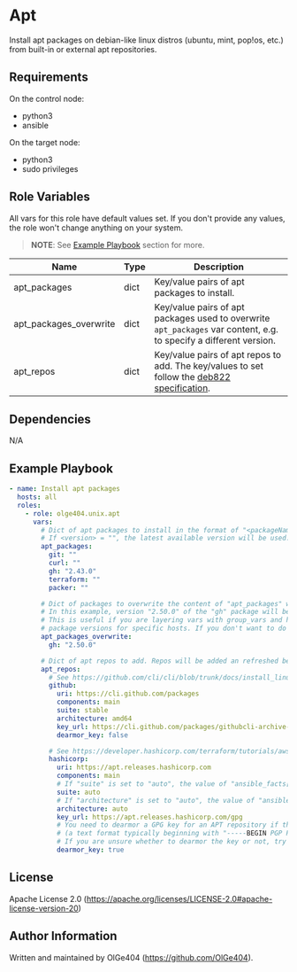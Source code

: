 Apt
=========

Install apt packages on debian-like linux distros (ubuntu, mint, pop!os, etc.) from built-in or external apt repositories.

Requirements
------------

On the control node:
* python3
* ansible

On the target node:
* python3
* sudo privileges

Role Variables
--------------

All vars for this role have default values set. If you don't provide any values, the role won't change anything on your system.

> **NOTE**: See [Example Playbook](#example-playbook) section for more.

| Name                   | Type | Description                                                                                 |
| ---------------------- | ---- | ------------------------------------------------------------------------------------------- |
| apt_packages           | dict | Key/value pairs of apt packages to install.          |
| apt_packages_overwrite | dict | Key/value pairs of apt packages used to overwrite `apt_packages` var content, e.g. to specify a different version. |
| apt_repos              | dict | Key/value pairs of apt repos to add. The key/values to set follow the [deb822 specification](https://repolib.readthedocs.io/en/latest/deb822-format.html). |

Dependencies
------------

N/A

Example Playbook
----------------
```yaml
- name: Install apt packages
  hosts: all
  roles:
    - role: olge404.unix.apt
      vars:
        # Dict of apt packages to install in the format of "<packageName>: <version>".
        # If <version> = "", the latest available version will be used.
        apt_packages:
          git: ""
          curl: ""
          gh: "2.43.0"
          terraform: ""
          packer: ""

        # Dict of packages to overwrite the content of "apt_packages" with.
        # In this example, version "2.50.0" of the "gh" package will be installed instead of version "2.43.0".
        # This is useful if you are layering vars with group_vars and host_vars and need to overwrite specific
        # package versions for specific hosts. If you don't want to do that, you don't have to use "apt_packages_overwrite".
        apt_packages_overwrite:
          gh: "2.50.0"

        # Dict of apt repos to add. Repos will be added an refreshed before package installation is attempted.
        apt_repos:
          # See https://github.com/cli/cli/blob/trunk/docs/install_linux.md#debian-ubuntu-linux-raspberry-pi-os-apt
          github:
            uri: https://cli.github.com/packages
            components: main
            suite: stable
            architecture: amd64
            key_url: https://cli.github.com/packages/githubcli-archive-keyring.gpg
            dearmor_key: false

          # See https://developer.hashicorp.com/terraform/tutorials/aws-get-started/install-cli
          hashicorp:
            uri: https://apt.releases.hashicorp.com
            components: main
            # If "suite" is set to "auto", the value of "ansible_facts['distribution_release']" is used
            suite: auto
            # If "architecture" is set to "auto", the value of "ansible_facts['architecture']" is used
            architecture: auto
            key_url: https://apt.releases.hashicorp.com/gpg
            # You need to dearmor a GPG key for an APT repository if the key is provided in ASCII-armored format
            # (a text format typically beginning with "-----BEGIN PGP PUBLIC KEY BLOCK-----").
            # If you are unsure whether to dearmor the key or not, try setting this to 'false' first (or download the key and take a look at it yourself).
            dearmor_key: true
```

License
-------

Apache License 2.0 (https://apache.org/licenses/LICENSE-2.0#apache-license-version-20)

Author Information
------------------

Written and maintained by OlGe404 (https://github.com/OlGe404).
